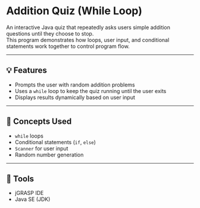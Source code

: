 # Addition Quiz (While Loop)

An interactive Java quiz that repeatedly asks users simple addition questions until they choose to stop.  
This program demonstrates how loops, user input, and conditional statements work together to control program flow.

---

## 💡 Features
- Prompts the user with random addition problems  
- Uses a `while` loop to keep the quiz running until the user exits  
- Displays results dynamically based on user input  

---

## 🧠 Concepts Used
- `while` loops  
- Conditional statements (`if`, `else`)  
- `Scanner` for user input  
- Random number generation  

---

## 🧰 Tools
- jGRASP IDE  
- Java SE (JDK)
